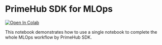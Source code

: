 # PrimeHub SDK for MLOps

[![Open In Colab](https://colab.research.google.com/assets/colab-badge.svg)](https://colab.research.google.com/github/InfuseAI/primehub-demo-notebooks/blob/main/primehub-sdk-mlops/mlops.ipynb)

This notebook demonstrates how to use a single notebook to complete the whole MLOps workflow by PrimeHub SDK.